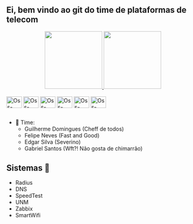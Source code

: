 ## Ei, bem vindo ao git do time de plataformas de telecom

<div align="center">
  <a href="https://github.com/VeroTeamOss">
    <img height="150em" src="https://github-readme-stats.vercel.app/api?username=VeroTeamOss&show_icons=true&theme=dracula&include_all_commits=true&count_private=true"/>
    <img height="150em" src="https://github-readme-stats.vercel.app/api/top-langs/?username=VeroTeamOss&layout=compact&langs_count=7&theme=dracula"/>
  </a>
</div>
<div style="display: inline_block"><br/>
  <img align="center" alt="Oss-linux" height="30" width="40" src="https://cdn.jsdelivr.net/gh/devicons/devicon/icons/linux/linux-original.svg" />
  <img align="center" alt="Oss-Python" height="30" width="40" src="https://cdn.jsdelivr.net/gh/devicons/devicon/icons/python/python-original.svg" />
  <img align="center" alt="Oss-Bash" height="30" width="40" src="https://cdn.jsdelivr.net/gh/devicons/devicon/icons/bash/bash-original.svg" />
  <img align="center" alt="Oss-mqsl" height="30" width="40" src="https://cdn.jsdelivr.net/gh/devicons/devicon/icons/mysql/mysql-original.svg" />
  <img align="center" alt="Oss-postgreSQL" height="30" width="40" src="https://cdn.jsdelivr.net/gh/devicons/devicon/icons/postgresql/postgresql-plain-wordmark.svg" />
  <img align="center" alt="Oss-Grafana" height="30" width="40" src="https://cdn.jsdelivr.net/gh/devicons/devicon/icons/grafana/grafana-original-wordmark.svg" />
            

  
</div>

##

- :office: Time:
  - Guilherme Domingues (Cheff de todos)
  - Felipe Neves (Fast and Good)
  - Edgar Silva (Severino)
  - Gabriel Santos (Wft?! Não gosta de chimarrão)
  
##

## Sistemas 🦾
- Radius
- DNS
- SpeedTest
- UNM
- Zabbix
- SmartWifi
